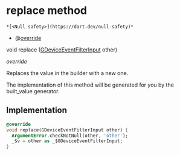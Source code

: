 


# replace method




    *[<Null safety>](https://dart.dev/null-safety)*



- @[override](https://api.flutter.dev/flutter/dart-core/override-constant.html)

void replace
([GDeviceEventFilterInput](../../third_party_yonomi_graphql_schema_schema.docs.schema.gql/GDeviceEventFilterInput-class.md) other)

_override_



<p>Replaces the value in the builder with a new one.</p>
<p>The implementation of this method will be generated for you by the
built_value generator.</p>



## Implementation

```dart
@override
void replace(GDeviceEventFilterInput other) {
  ArgumentError.checkNotNull(other, 'other');
  _$v = other as _$GDeviceEventFilterInput;
}
```







